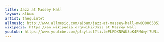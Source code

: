 ```yaml
---
title: Jazz at Massey Hall
layout: album
artist: thequintet
allmusic: http://www.allmusic.com/album/jazz-at-massey-hall-mw0000653534
wikipedia: https://en.wikipedia.org/wiki/Jazz_at_Massey_Hall
youtube: https://www.youtube.com/playlist?list=PLFDXNFWU3oK4FNWwyf7UNiz7QyTYDUi_L
---
```


<!-- http://www.jazzwax.com/2009/01/jazz-at-massey-hall.html -->
